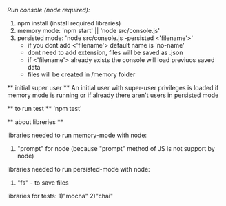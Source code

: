 *Run console (node required):*
1) npm install (install required libraries)
2) memory mode: 'npm start' || 'node src/console.js' 
3) persisted mode: 'node src/console.js -persisted <'filename'>'
    - if you dont add <'filename'> default name is 'no-name'
    - dont need to add extension, files will be saved as .json
    - if <'filename'> already exists the console will load previuos saved data
    - files will be created in /memory folder

** initial super user **
An initial user with super-user privileges is loaded if memory mode is running or if already there aren't users in persisted mode

** to run test **
'npm test'

** about libreries **

libraries needed to run memory-mode with node:
1) "prompt" for node (because "prompt" method of JS is not support by node)

libraries needed to run persisted-mode with node:
1) "fs" - to save files

libraries for tests:
1)"mocha"
2)"chai"


